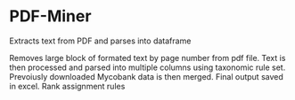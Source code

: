 # PDF-Miner
Extracts text from PDF and parses into dataframe

Removes large block of formated text by page number from pdf file. Text is then processed and parsed into multiple columns using taxonomic rule set. Prevoiusly downloaded Mycobank data is then merged. Final output saved in excel. 
Rank assignment rules 
